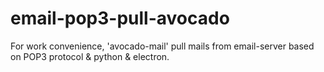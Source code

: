 # email-pop3-pull-avocado
For work convenience, 'avocado-mail' pull mails from email-server based on POP3 protocol &amp; python &amp; electron.
